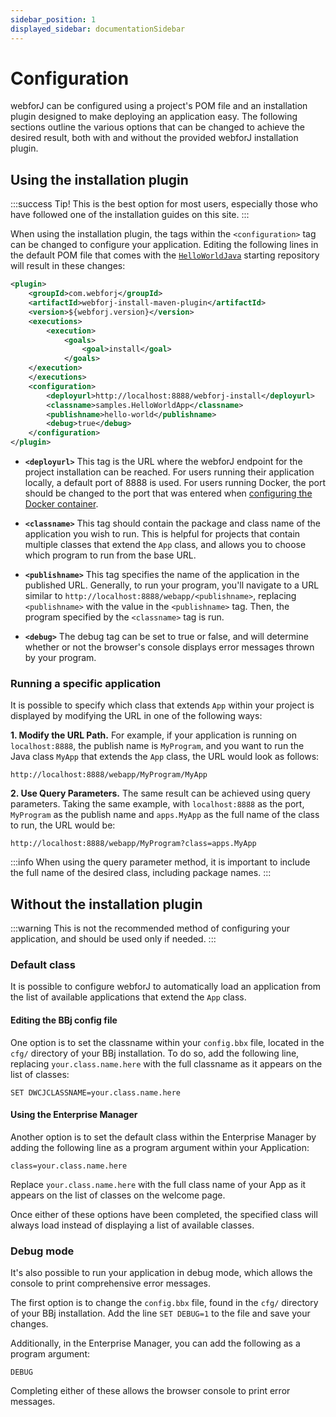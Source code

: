 ```yaml
---
sidebar_position: 1
displayed_sidebar: documentationSidebar
---
```


# Configuration

webforJ can be configured using a project's POM file and an installation plugin designed to make deploying an application easy. The following sections outline the various options that can be changed to achieve the desired result, both with and without the provided webforJ installation plugin.

## Using the installation plugin

:::success Tip! 
This is the best option for most users, especially those who have followed one of the installation guides on this site.
:::

When using the installation plugin, the tags within the `<configuration>` tag can be changed to configure your application. Editing the following lines in the default POM file that comes with the [`HelloWorldJava`](https://github.com/webforj/HelloWorldJava) starting repository will result in these changes:

```xml {13-16} showLineNumbers
<plugin>
    <groupId>com.webforj</groupId>
    <artifactId>webforj-install-maven-plugin</artifactId>
    <version>${webforj.version}</version>
    <executions>
        <execution>
            <goals>
                <goal>install</goal>
            </goals>
    </execution>
    </executions>
    <configuration>
        <deployurl>http://localhost:8888/webforj-install</deployurl>
        <classname>samples.HelloWorldApp</classname>
        <publishname>hello-world</publishname>
        <debug>true</debug>
    </configuration>
</plugin>
```

- **`<deployurl>`** This tag is the URL where the webforJ endpoint for the project installation can be reached. For users running their application locally, a default port of 8888 is used. For users running Docker, the port should be changed to the port that was entered when [configuring the Docker container](../installation/docker_user.md#2-configuration).

- **`<classname>`** This tag should contain the package and class name of the application you wish to run. This is helpful for projects that contain multiple classes that extend the `App` class, and allows you to choose which program to run from the base URL.

- **`<publishname>`** This tag specifies the name of the application in the published URL. Generally, to run your program, you'll navigate to a URL similar to `http://localhost:8888/webapp/<publishname>`, replacing `<publishname>` with the value in the `<publishname>` tag. Then, the program specified by the `<classname>` tag is run.

- **`<debug>`** The debug tag can be set to true or false, and will determine whether or not the browser's console displays error messages thrown by your program. 

### Running a specific application


It is possible to specify which class that extends `App` within your project is displayed by modifying the URL in one of the following ways: 

**1. Modify the URL Path.** For example, if your application is running on `localhost:8888`, the publish name is `MyProgram`, and you want to run the Java class `MyApp` that extends the `App` class, the URL would look as follows:

`http://localhost:8888/webapp/MyProgram/MyApp`

**2. Use Query Parameters.** The same result can be achieved using query parameters. Taking the same example, with `localhost:8888` as the port, `MyProgram` as the publish name and `apps.MyApp` as the full name of the class to run, the URL would be:

`http://localhost:8888/webapp/MyProgram?class=apps.MyApp`

:::info
When using the query parameter method, it is important to include the full name of the desired class, including package names.
:::


## Without the installation plugin

:::warning
This is not the recommended method of configuring your application, and should be used only if needed.
:::

### Default class

It is possible to configure webforJ to automatically load an application from the list of available applications that extend the `App` class. 

#### Editing the BBj config file
One option is to set the classname within your `config.bbx` file, located in the `cfg/` directory of your BBj installation. To do so, add the following line, replacing `your.class.name.here` with the full classname as it appears on the list of classes:

`SET DWCJCLASSNAME=your.class.name.here`

#### Using the Enterprise Manager

Another option is to set the default class within the Enterprise Manager by adding the following line as a program argument within your Application:

`class=your.class.name.here`

Replace `your.class.name.here` with the full class name of your App as it appears on the list of classes on the welcome page.

Once either of these options have been completed, the specified class will always load instead of displaying a list of available classes.

### Debug mode

It's also possible to run your application in debug mode, which allows the console to print comprehensive error messages. 

The first option is to change the `config.bbx` file, found in the `cfg/` directory of your BBj installation. Add the line `SET DEBUG=1` to the file and save your changes.

Additionally, in the Enterprise Manager, you can add the following as a program argument:

`DEBUG`

Completing either of these allows the browser console to print error messages.